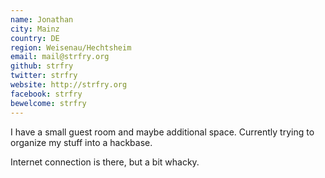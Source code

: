 ```yaml
---
name: Jonathan
city: Mainz
country: DE
region: Weisenau/Hechtsheim
email: mail@strfry.org
github: strfry
twitter: strfry
website: http://strfry.org
facebook: strfry
bewelcome: strfry
---
```


I have a small guest room and maybe additional space.
Currently trying to organize my stuff into a hackbase.

Internet connection is there, but a bit whacky.
